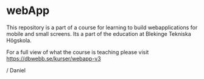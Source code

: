 # webApp
This repository is a part of a course for learning to build webapplications for mobile and small screens. Its a part of the education at Blekinge Tekniska Högskola.

For a full view of what the course is teaching please visit https://dbwebb.se/kurser/webapp-v3

/ Daniel
